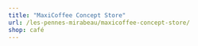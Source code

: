 ```yaml
---
title: "MaxiCoffee Concept Store"
url: /les-pennes-mirabeau/maxicoffee-concept-store/
shop: café
---
```

